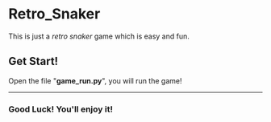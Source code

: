 # Retro_Snaker

This is just a *retro snaker* game which is easy and fun.

## Get Start!

Open the file "**game_run.py**", you will run the game!
***
### **Good Luck! You'll enjoy it!**
